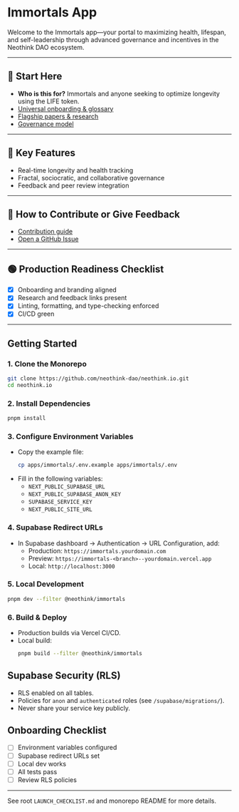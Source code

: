 # Immortals App

Welcome to the Immortals app—your portal to maximizing health, lifespan, and self-leadership through advanced governance and incentives in the Neothink DAO ecosystem.

---

## 🧭 Start Here
- **Who is this for?** Immortals and anyone seeking to optimize longevity using the LIFE token.
- [Universal onboarding & glossary](../../README.md#start-here-universal-onboarding)
- [Flagship papers & research](../../papers/README.md)
- [Governance model](../../DAO_GOVERNANCE.md)

---

## 🌟 Key Features
- Real-time longevity and health tracking
- Fractal, sociocratic, and collaborative governance
- Feedback and peer review integration

---

## 🤝 How to Contribute or Give Feedback
- [Contribution guide](../../CONTRIBUTORS.md)
- [Open a GitHub Issue](https://github.com/neothink-dao/neothink.io/issues)

---

## 🟢 Production Readiness Checklist
- [x] Onboarding and branding aligned
- [x] Research and feedback links present
- [x] Linting, formatting, and type-checking enforced
- [x] CI/CD green

---

## Getting Started

### 1. Clone the Monorepo
```sh
git clone https://github.com/neothink-dao/neothink.io.git
cd neothink.io
```

### 2. Install Dependencies
```sh
pnpm install
```

### 3. Configure Environment Variables
- Copy the example file:
  ```sh
  cp apps/immortals/.env.example apps/immortals/.env
  ```
- Fill in the following variables:
  - `NEXT_PUBLIC_SUPABASE_URL`
  - `NEXT_PUBLIC_SUPABASE_ANON_KEY`
  - `SUPABASE_SERVICE_KEY`
  - `NEXT_PUBLIC_SITE_URL`

### 4. Supabase Redirect URLs
- In Supabase dashboard → Authentication → URL Configuration, add:
  - Production: `https://immortals.yourdomain.com`
  - Preview: `https://immortals-<branch>--yourdomain.vercel.app`
  - Local: `http://localhost:3000`

### 5. Local Development
```sh
pnpm dev --filter @neothink/immortals
```

### 6. Build & Deploy
- Production builds via Vercel CI/CD.
- Local build:
  ```sh
  pnpm build --filter @neothink/immortals
  ```

## Supabase Security (RLS)
- RLS enabled on all tables.
- Policies for `anon` and `authenticated` roles (see `/supabase/migrations/`).
- Never share your service key publicly.

## Onboarding Checklist
- [ ] Environment variables configured
- [ ] Supabase redirect URLs set
- [ ] Local dev works
- [ ] All tests pass
- [ ] Review RLS policies

---
See root `LAUNCH_CHECKLIST.md` and monorepo README for more details.